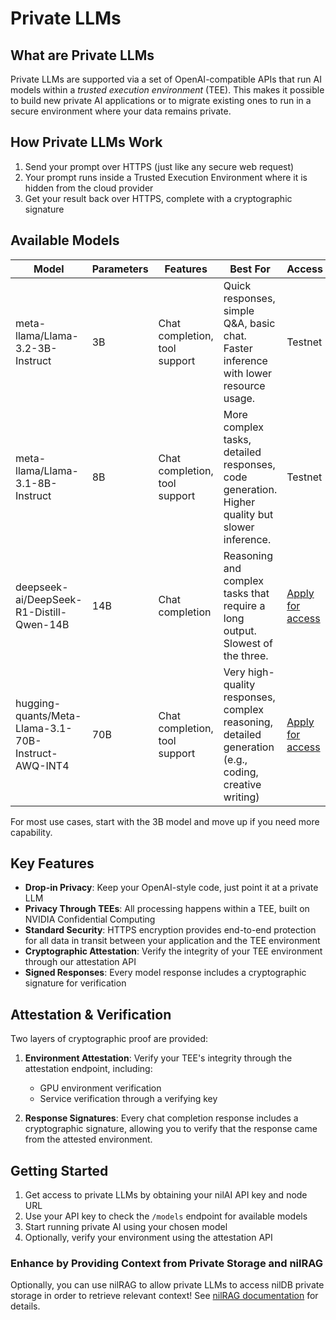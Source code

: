 # Private LLMs

## What are Private LLMs

Private LLMs are supported via a set of OpenAI-compatible APIs that run AI models within a *trusted execution environment* (TEE). This makes it possible to build new private AI applications or to migrate existing ones to run in a secure environment where your data remains private.

## How Private LLMs Work

1. Send your prompt over HTTPS (just like any secure web request)
2. Your prompt runs inside a Trusted Execution Environment where it is hidden from the cloud provider
3. Get your result back over HTTPS, complete with a cryptographic signature

## Available Models

| Model                                               | Parameters | Features                      | Best For                                                                                             | Access                             |
| --------------------------------------------------- | ---------- | ----------------------------- | ---------------------------------------------------------------------------------------------------- | ---------------------------------- |
| meta-llama/Llama-3.2-3B-Instruct                    | 3B         | Chat completion, tool support | Quick responses, simple Q&A, basic chat. Faster inference with lower resource usage.                 | Testnet                            |
| meta-llama/Llama-3.1-8B-Instruct                    | 8B         | Chat completion, tool support | More complex tasks, detailed responses, code generation. Higher quality but slower inference.        | Testnet                            |
| deepseek-ai/DeepSeek-R1-Distill-Qwen-14B            | 14B        | Chat completion               | Reasoning and complex tasks that require a long output. Slowest of the three.                        | [Apply for access](/build/api-key) |
| hugging-quants/Meta-Llama-3.1-70B-Instruct-AWQ-INT4 | 70B        | Chat completion, tool support | Very high-quality responses, complex reasoning, detailed generation (e.g., coding, creative writing) | [Apply for access](/build/api-key) |

For most use cases, start with the 3B model and move up if you need more capability.

## Key Features

- **Drop-in Privacy**: Keep your OpenAI-style code, just point it at a private LLM
- **Privacy Through TEEs**: All processing happens within a TEE, built on NVIDIA Confidential Computing
- **Standard Security**: HTTPS encryption provides end-to-end protection for all data in transit between your application and the TEE environment
- **Cryptographic Attestation**: Verify the integrity of your TEE environment through our attestation API
- **Signed Responses**: Every model response includes a cryptographic signature for verification

## Attestation & Verification

Two layers of cryptographic proof are provided:

1. **Environment Attestation**: Verify your TEE's integrity through the attestation endpoint, including:

   - GPU environment verification
   - Service verification through a verifying key

2. **Response Signatures**: Every chat completion response includes a cryptographic signature, allowing you to verify that the response came from the attested environment.

## Getting Started

1. Get access to private LLMs by obtaining your nilAI API key and node URL
2. Use your API key to check the `/models` endpoint for available models
3. Start running private AI using your chosen model
4. Optionally, verify your environment using the attestation API

### Enhance by Providing Context from Private Storage and nilRAG

Optionally, you can use nilRAG to allow private LLMs to access nilDB private storage in order to retrieve relevant context! See [nilRAG documentation](/build/nilRAG) for details.
